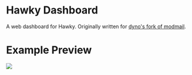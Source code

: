 # Hawky Dashboard

A web dashboard for Hawky. Originally written for [dyno's fork of modmail](https://github.com/Vap0r1ze/modmailbot).

# Example Preview
![](preview.gif)
